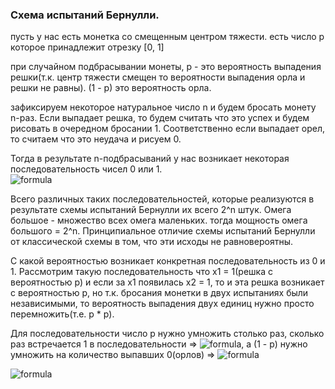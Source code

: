 ### Схема испытаний Бернулли.
пусть у нас есть монетка со смещенным центром тяжести. есть число р которое принадлежит отрезку [0, 1]

при случайном подбрасывании монеты, р - это вероятность выпадения решки(т.к. центр тяжести смещен то вероятности выпадения орла и решки не равны). (1 - р) это вероятность орла.

зафиксируем некоторое натуральное число n и будем бросать монету n-раз. Если выпадает решка, то будем считать что это успех и будем рисовать в очередном бросании 1. Соответственно если выпадает орел, то считаем что это неудача и рисуем 0.

Тогда в результате n-подбрасываний у нас возникает некоторая последовательность чисел 0 или 1.  
![formula](http://latex.codecogs.com/gif.latex?\omega=(x_1,...,x_n),x_i\in\left\{0,1&space;\right\})  

Всего различных таких последовательностей, которые реализуются в результате схемы испытаний Бернулли их всего 2^n штук. Омега большое - множество всех омега маленьких. тогда мощность омега большого = 2^n. Принципиальное отличие схемы испытаний Бернулли от классической схемы в том, что эти исходы не равновероятны.  

С какой вероятностью возникает конкретная последовательность из 0 и 1.
Рассмотрим такую последовательность что x1 = 1(решка с вероятностью p) и если за x1 появилась x2 = 1, то и эта решка возникает с вероятностью p, но т.к. бросания монетки в двух испытаниях были независимыми, то вероятность выпадения двух единиц нужно просто перемножить(т.е. p * p).

Для последовательности число р нужно умножить столько раз, сколько раз встречается 1 в последовательности => ![formula](http://latex.codecogs.com/gif.latex?\sum_{i=1}^{n}x_i), а (1 - p) нужно умножить на количество выпавших 0(орлов) => ![formula](http://latex.codecogs.com/gif.latex?n-\sum_{i=1}^{n}x_i)  

![formula](http://latex.codecogs.com/gif.latex?\large&space;P(\omega=(x_1,...,x_n))=p^{\sum_{i=1}^{n}x_i}*(1-p)^{n-\sum_{i=1}^{n}x_i})